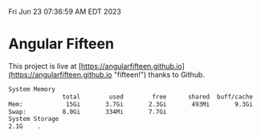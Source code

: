 Fri Jun 23 07:36:59 AM EDT 2023

# Angular Fifteen


This project is live at [https://angularfifteen.github.io](https://angularfifteen.github.io "fifteen!") thanks to Github.

```bash
System Memory
               total        used        free      shared  buff/cache   available
Mem:            15Gi       3.7Gi       2.3Gi       493Mi       9.3Gi        10Gi
Swap:          8.0Gi       334Mi       7.7Gi
System Storage
2.1G	.
```
```bash
